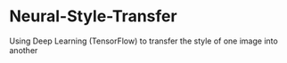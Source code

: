 # Neural-Style-Transfer
Using Deep Learning (TensorFlow) to transfer the style of one image into another
